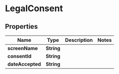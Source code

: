 

# LegalConsent

## Properties

Name | Type | Description | Notes
------------ | ------------- | ------------- | -------------
**screenName** | **String** |  | 
**consentId** | **String** |  | 
**dateAccepted** | **String** |  | 




